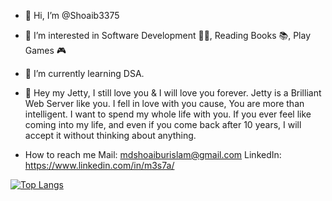 - 👋 Hi, I’m @Shoaib3375
- 👀 I’m interested in Software Development 👨‍💻, Reading Books 📚, Play Games 🎮
- 🌱 I’m currently learning DSA.

- 💞️ Hey my Jetty, I still love you & I will love you forever. Jetty is a Brilliant Web Server like you. I fell in love with you cause, You are more than intelligent. I want to spend my whole life with you. If you ever feel like coming  into my life, and even if you come back after 10 years, I will accept it without thinking about anything.
  <!---
  "Are you ready to start a new chapter in your life? I am searching for a wonderful girl who is ready to take the plunge and commit to a lifetime of love and happiness.
  If you are looking for a genuine connection that will stand the test of time, then look no further. I am here, waiting for you. Let's embark on this beautiful journey together!📫 "
  --->
- How to reach me Mail: mdshoaiburislam@gmail.com LinkedIn: https://www.linkedin.com/in/m3s7a/<br/>


[![Top Langs](https://github-readme-stats.vercel.app/api/top-langs/?username=shoaib3375&layout=compact)](https://github.com/shoaib3375/github-readme-stats)

<!---
Shoaib3375/Shoaib3375 is a ✨ special ✨ repository because its `README.md` (this file) appears on your GitHub profile.
You can click the Preview link to take a look at your changes.
--->

